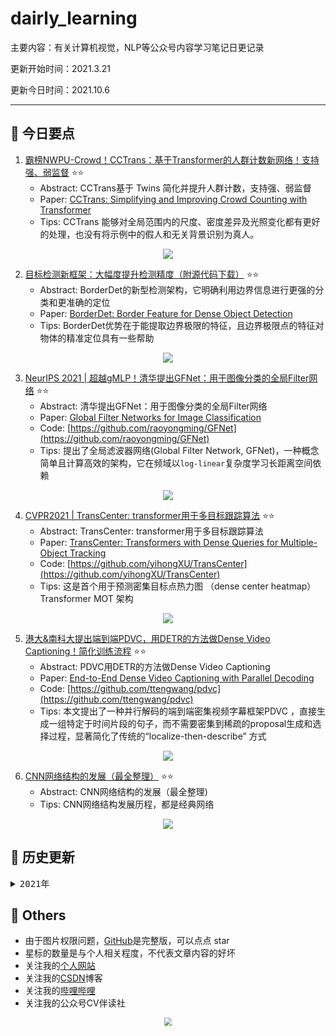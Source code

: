 # dairly_learning
主要内容：有关计算机视觉，NLP等公众号内容学习笔记日更记录

更新开始时间：2021.3.21

更新今日时间：2021.10.6

------





## :paperclip:  今日要点

1. [霸榜NWPU-Crowd！CCTrans：基于Transformer的人群计数新网络！支持强、弱监督](https://mp.weixin.qq.com/s/glig3jMUwhk82pP1PGVayQ)         :star::star:
   - Abstract: CCTrans基于 Twins 简化并提升人群计数，支持强、弱监督
   - Paper: [CCTrans: Simplifying and Improving Crowd Counting with Transformer](https://arxiv.org/abs/2109.14483)
   - Tips:   CCTrans 能够对全局范围内的尺度、密度差异及光照变化都有更好的处理，也没有将示例中的假人和无关背景识别为真人。

<div align=center><img src="https://mmbiz.qpic.cn/mmbiz_jpg/yNnalkXE7oViahtg08Ddze43F4IIRHGmkLs062TlMKM1ziapyeBveiafvJZc87s0hLIEeHFR5PJxaVx8XUIVpBYxg/640?wx_fmt=jpeg&tp=webp&wxfrom=5&wx_lazy=1&wx_co=1" style='zoom:100%'>
</div>


2. [目标检测新框架：大幅度提升检测精度（附源代码下载）](https://mp.weixin.qq.com/s/NOKMUS6JJOkJTb2SwTSA0w)       :star::star:
   - Abstract: BorderDet的新型检测架构，它明确利用边界信息进行更强的分类和更准确的定位
   - Paper: [BorderDet: Border Feature for Dense Object Detection](https://arxiv.org/abs/2007.11056)
   - Tips: BorderDet优势在于能提取边界极限的特征，且边界极限点的特征对物体的精准定位具有一些帮助

<div align=center><img src="https://mmbiz.qpic.cn/mmbiz_png/1MtnAxmWSwO4eiau2faNydTGCz34pZVMnKdgllo7bicDAZr9ghzUBkVicR4icB9QFulHwdQba2fniaicR8NJmQE6M45w/640?wx_fmt=png&tp=webp&wxfrom=5&wx_lazy=1&wx_co=1" style='zoom:100%'>
</div>

3. [NeurIPS 2021 | 超越gMLP！清华提出GFNet：用于图像分类的全局Filter网络](https://mp.weixin.qq.com/s/5Zfszc3RCoalFuTANceNug)       :star::star:
   - Abstract: 清华提出GFNet：用于图像分类的全局Filter网络
   - Paper: [Global Filter Networks for Image Classification](https://arxiv.org/abs/2107.00645)
   - Code: [https://github.com/raoyongming/GFNet](https://github.com/raoyongming/GFNet)
   - Tips: 提出了全局滤波器网络(Global Filter Network, GFNet)，一种概念简单且计算高效的架构，它在频域以`log-linear`复杂度学习长距离空间依赖

<div align=center><img src="https://mmbiz.qpic.cn/mmbiz_jpg/VvkhdVVVIDjCP7cCB5XnvNamiaHFk2ibaytyC7hh2vGYp4AAj25TANaaXrrJXQAiaXVMrfa3Rcibxaa9abdRuuQwKw/640?wx_fmt=jpeg&tp=webp&wxfrom=5&wx_lazy=1&wx_co=1" style='zoom:100%'>
</div>


4. [CVPR2021 | TransCenter: transformer用于多目标跟踪算法](https://mp.weixin.qq.com/s/3idsff-ayQKYvP1StL0WEA)       :star::star:
   - Abstract:  TransCenter: transformer用于多目标跟踪算法
   - Paper: [TransCenter: Transformers with Dense Queries for Multiple-Object Tracking](https://arxiv.org/abs/2103.15145)
   - Code: [https://github.com/yihongXU/TransCenter](https://github.com/yihongXU/TransCenter)
   - Tips: 这是首个用于预测密集目标点热力图 （dense center heatmap）Transformer MOT 架构

<div align=center><img src="https://mmbiz.qpic.cn/mmbiz_png/KmXPKA19gWibTrrCKN2RUM6XOIChKUdpkWCZw6Dvl0ouyVHqoYq3VYYlqmaS3uNzKDchTtsibeW1768ZFHLF9dBw/640?wx_fmt=png&tp=webp&wxfrom=5&wx_lazy=1&wx_co=1" style='zoom:100%'>
</div>


5. [港大&南科大提出端到端PDVC，用DETR的方法做Dense Video Captioning！简化训练流程](https://mp.weixin.qq.com/s/NG8F-J7tXLD9pvXXw-UydA)       :star::star:
   - Abstract: PDVC用DETR的方法做Dense Video Captioning
   - Paper: [End-to-End Dense Video Captioning with Parallel Decoding](https://arxiv.org/abs/2108.07781)
   - Code: [https://github.com/ttengwang/pdvc](https://github.com/ttengwang/pdvc)
   - Tips:  本文提出了一种并行解码的端到端密集视频字幕框架PDVC ，直接生成一组特定于时间片段的句子，而不需要密集到稀疏的proposal生成和选择过程，显著简化了传统的“localize-then-describe” 方式

<div align=center><img src="https://mmbiz.qpic.cn/mmbiz_png/BJbRvwibeSTs2ECmrCYiabng4SpaLPC99F0NBhInFibxias4qWCzWCq28eLokEm210QJ545EWH6NUoNxtEyiaLvvSYw/640?wx_fmt=png&tp=webp&wxfrom=5&wx_lazy=1&wx_co=1" style='zoom:100%'>
</div>


6. [CNN网络结构的发展（最全整理）](https://mp.weixin.qq.com/s/im-VZ1BVuaQi7Bh5adZ8kA)       :star::star:
   - Abstract: CNN网络结构的发展（最全整理)
   - Tips: CNN网络结构发展历程，都是经典网络

<div align=center><img src="https://mmbiz.qpic.cn/mmbiz_jpg/gYUsOT36vfrpU5dibTK62MLSYpAV9siaRQE6eWbvMMWD7T6nXv7zbOLiagyu87IA1TS1DsQaSc6PnbgZHD0aQXD2A/640?wx_fmt=jpeg&tp=webp&wxfrom=5&wx_lazy=1&wx_co=1" style='zoom:100%'>
</div>

## 



## :paperclip:  历史更新

<pre><details><summary>2021年</summary>
<details><summary>3月</summary>
    1. <a href="notes/202103/0321.md" target="_blank">公众号内容拓展学习笔记（2021.3.21）</a>
    2. <a href="notes/202103/0322.md" target="_blank">公众号内容拓展学习笔记（2021.3.22）</a>
    3. <a href="notes/202103/0323.md" target="_blank">公众号内容拓展学习笔记（2021.3.23）</a>
    4. <a href="notes/202103/0324.md" target="_blank">公众号内容拓展学习笔记（2021.3.24）</a>
    5. <a href="notes/202103/0325.md" target="_blank">公众号内容拓展学习笔记（2021.3.25）</a>
    6. <a href="notes/202103/0326.md" target="_blank">公众号内容拓展学习笔记（2021.3.26）</a>
    7. <a href="notes/202103/0327.md" target="_blank">公众号内容拓展学习笔记（2021.3.27）</a>
    8. <a href="notes/202103/0328.md" target="_blank">公众号内容拓展学习笔记（2021.3.28）</a>
    9. <a href="notes/202103/0329.md" target="_blank">公众号内容拓展学习笔记（2021.3.29）</a>
    10. <a href="notes/202103/0330.md" target="_blank">公众号内容拓展学习笔记（2021.3.30）</a>
    11. <a href="notes/202103/0331.md" target="_blank">公众号内容拓展学习笔记（2021.3.31）</a>
</details>
<details><summary>4月</summary>
    1. <a href="notes/202104/0401.md" target="_blank">公众号内容拓展学习笔记（2021.4.1）</a>
    2. <a href="notes/202104/0402.md" target="_blank">公众号内容拓展学习笔记（2021.4.2）</a>
    3. <a href="notes/202104/0403.md" target="_blank">公众号内容拓展学习笔记（2021.4.3）</a>
    4. <a href="notes/202104/0404.md" target="_blank">公众号内容拓展学习笔记（2021.4.4）</a>
    5. <a href="notes/202104/0405.md" target="_blank">公众号内容拓展学习笔记（2021.4.5）</a>
    6. <a href="notes/202104/0406.md" target="_blank">公众号内容拓展学习笔记（2021.4.6）</a>
    7. <a href="notes/202104/0407.md" target="_blank">公众号内容拓展学习笔记（2021.4.7）</a>
    8. <a href="notes/202104/0408.md" target="_blank">公众号内容拓展学习笔记（2021.4.8）</a>
    9. <a href="notes/202104/0409.md" target="_blank">公众号内容拓展学习笔记（2021.4.9）</a>
    10. <a href="notes/202104/0410.md" target="_blank">公众号内容拓展学习笔记（2021.4.10）</a>
    11. <a href="notes/202104/0411.md" target="_blank">公众号内容拓展学习笔记（2021.4.11）</a>
    12. <a href="notes/202104/0412.md" target="_blank">公众号内容拓展学习笔记（2021.4.12）</a>
    13. <a href="notes/202104/0413.md" target="_blank">公众号内容拓展学习笔记（2021.4.13）</a>
    14. <a href="notes/202104/0414.md" target="_blank">公众号内容拓展学习笔记（2021.4.14）</a>
    15. <a href="notes/202104/0415.md" target="_blank">公众号内容拓展学习笔记（2021.4.15）</a>
    16. <a href="notes/202104/0416.md" target="_blank">公众号内容拓展学习笔记（2021.4.16）</a>
    17. <a href="notes/202104/0417.md" target="_blank">公众号内容拓展学习笔记（2021.4.17）</a>
    18. <a href="notes/202104/0418.md" target="_blank">公众号内容拓展学习笔记（2021.4.18）</a>
    19. <a href="notes/202104/0419.md" target="_blank">公众号内容拓展学习笔记（2021.4.19）</a>
    20. <a href="notes/202104/0420.md" target="_blank">公众号内容拓展学习笔记（2021.4.20）</a>
    21. <a href="notes/202104/0421.md" target="_blank">公众号内容拓展学习笔记（2021.4.21）</a>
    22. <a href="notes/202104/0422.md" target="_blank">公众号内容拓展学习笔记（2021.4.22）</a>
    23. <a href="notes/202104/0423.md" target="_blank">公众号内容拓展学习笔记（2021.4.23）</a>
    24. <a href="notes/202104/0424.md" target="_blank">公众号内容拓展学习笔记（2021.4.24）</a>
    25. <a href="notes/202104/0425.md" target="_blank">公众号内容拓展学习笔记（2021.4.25）</a>
    26. <a href="notes/202104/0426.md" target="_blank">公众号内容拓展学习笔记（2021.4.26）</a>
    27. <a href="notes/202104/0427.md" target="_blank">公众号内容拓展学习笔记（2021.4.27）</a>
    28. <a href="notes/202104/0428.md" target="_blank">公众号内容拓展学习笔记（2021.4.28）</a>
    29. <a href="notes/202104/0429.md" target="_blank">公众号内容拓展学习笔记（2021.4.29）</a>
    30. <a href="notes/202104/0430.md" target="_blank">公众号内容拓展学习笔记（2021.4.30）</a>
</details>
<details><summary>5月</summary>
    1. <a href="notes/202105/0501.md" target="_blank">公众号内容拓展学习笔记（2021.5.1）</a>
    2. <a href="notes/202105/0502.md" target="_blank">公众号内容拓展学习笔记（2021.5.2）</a>
    3. <a href="notes/202105/0503.md" target="_blank">公众号内容拓展学习笔记（2021.5.3）</a>
    4. <a href="notes/202105/0504.md" target="_blank">公众号内容拓展学习笔记（2021.5.4）</a>
    5. <a href="notes/202105/0505.md" target="_blank">公众号内容拓展学习笔记（2021.5.5）</a>
    6. <a href="notes/202105/0506.md" target="_blank">公众号内容拓展学习笔记（2021.5.6）</a>
    7. <a href="notes/202105/0507.md" target="_blank">公众号内容拓展学习笔记（2021.5.7）</a>
    8. <a href="notes/202105/0508.md" target="_blank">公众号内容拓展学习笔记（2021.5.8）</a>
    9. <a href="notes/202105/0509.md" target="_blank">公众号内容拓展学习笔记（2021.5.9）</a>
    10. <a href="notes/202105/05010.md" target="_blank">公众号内容拓展学习笔记（2021.5.10）</a>
    11. <a href="notes/202105/05011.md" target="_blank">公众号内容拓展学习笔记（2021.5.11）</a>
    12. <a href="notes/202105/05012.md" target="_blank">公众号内容拓展学习笔记（2021.5.12）</a>
    13. <a href="notes/202105/05013.md" target="_blank">公众号内容拓展学习笔记（2021.5.13）</a>
    14. <a href="notes/202105/05014.md" target="_blank">公众号内容拓展学习笔记（2021.5.14）</a>
    15. <a href="notes/202105/05015.md" target="_blank">公众号内容拓展学习笔记（2021.5.15）</a>
    16. <a href="notes/202105/05016.md" target="_blank">公众号内容拓展学习笔记（2021.5.16）</a>
    17. <a href="notes/202105/05027.md" target="_blank">公众号内容拓展学习笔记（2021.5.27）</a>
</details>
<details><summary>9月</summary>
    1. <a href="notes/202109/0930.md" target="_blank">公众号内容拓展学习笔记（2021.9.30）</a>
</details>
<details><summary>10月</summary>
    1. <a href="notes/202110/1001.md" target="_blank">公众号内容拓展学习笔记（2021.10.1）</a>
    2. <a href="notes/202110/1002.md" target="_blank">公众号内容拓展学习笔记（2021.10.2）</a>
    3. <a href="notes/202110/1003.md" target="_blank">公众号内容拓展学习笔记（2021.10.3）</a>
    4. <a href="notes/202110/1004.md" target="_blank">公众号内容拓展学习笔记（2021.10.4）</a>
    5. <a href="notes/202110/1006.md" target="_blank">公众号内容拓展学习笔记（2021.10.6）</a>
</details>
</pre>










## :paperclip:  Others

- 由于图片权限问题，[GitHub](https://github.com/xiaoxuebajie/dairly_learning)是完整版，可以点点 star
- 星标的数量是与个人相关程度，不代表文章内容的好坏
- 关注我的[个人网站](http://www.cvbds.cn/)
- 关注我的[CSDN](https://blog.csdn.net/xiaoxuebajie)博客
- 关注我的[哔哩哔哩](https://space.bilibili.com/424394389)
- 关注我的公众号CV伴读社

<div align=center><img src="https://img-blog.csdnimg.cn/202005031406335.jpg" style='zoom:80%'>
</div>